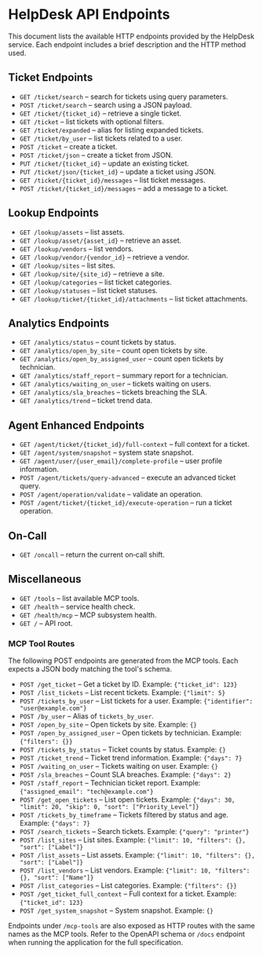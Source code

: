# HelpDesk API Endpoints

This document lists the available HTTP endpoints provided by the HelpDesk service. Each endpoint includes a brief description and the HTTP method used.

## Ticket Endpoints

- `GET /ticket/search` – search for tickets using query parameters.
- `POST /ticket/search` – search using a JSON payload.
- `GET /ticket/{ticket_id}` – retrieve a single ticket.
- `GET /ticket` – list tickets with optional filters.
- `GET /ticket/expanded` – alias for listing expanded tickets.
- `GET /ticket/by_user` – list tickets related to a user.
- `POST /ticket` – create a ticket.
- `POST /ticket/json` – create a ticket from JSON.
- `PUT /ticket/{ticket_id}` – update an existing ticket.
- `PUT /ticket/json/{ticket_id}` – update a ticket using JSON.
- `GET /ticket/{ticket_id}/messages` – list ticket messages.
- `POST /ticket/{ticket_id}/messages` – add a message to a ticket.

## Lookup Endpoints

- `GET /lookup/assets` – list assets.
- `GET /lookup/asset/{asset_id}` – retrieve an asset.
- `GET /lookup/vendors` – list vendors.
- `GET /lookup/vendor/{vendor_id}` – retrieve a vendor.
- `GET /lookup/sites` – list sites.
- `GET /lookup/site/{site_id}` – retrieve a site.
- `GET /lookup/categories` – list ticket categories.
- `GET /lookup/statuses` – list ticket statuses.
- `GET /lookup/ticket/{ticket_id}/attachments` – list ticket attachments.

## Analytics Endpoints

- `GET /analytics/status` – count tickets by status.
- `GET /analytics/open_by_site` – count open tickets by site.
- `GET /analytics/open_by_assigned_user` – count open tickets by technician.
- `GET /analytics/staff_report` – summary report for a technician.
- `GET /analytics/waiting_on_user` – tickets waiting on users.
- `GET /analytics/sla_breaches` – tickets breaching the SLA.
- `GET /analytics/trend` – ticket trend data.

## Agent Enhanced Endpoints

- `GET /agent/ticket/{ticket_id}/full-context` – full context for a ticket.
- `GET /agent/system/snapshot` – system state snapshot.
- `GET /agent/user/{user_email}/complete-profile` – user profile information.
- `POST /agent/tickets/query-advanced` – execute an advanced ticket query.
- `POST /agent/operation/validate` – validate an operation.
- `POST /agent/ticket/{ticket_id}/execute-operation` – run a ticket operation.

## On-Call

- `GET /oncall` – return the current on‑call shift.

## Miscellaneous

- `GET /tools` – list available MCP tools.
- `GET /health` – service health check.
- `GET /health/mcp` – MCP subsystem health.
- `GET /` – API root.

### MCP Tool Routes

The following POST endpoints are generated from the MCP tools. Each expects a
JSON body matching the tool's schema.

- `POST /get_ticket` – Get a ticket by ID. Example: `{"ticket_id": 123}`
- `POST /list_tickets` – List recent tickets. Example: `{"limit": 5}`
- `POST /tickets_by_user` – List tickets for a user. Example: `{"identifier": "user@example.com"}`
- `POST /by_user` – Alias of `tickets_by_user`.
- `POST /open_by_site` – Open tickets by site. Example: `{}`
- `POST /open_by_assigned_user` – Open tickets by technician. Example: `{"filters": {}}`
- `POST /tickets_by_status` – Ticket counts by status. Example: `{}`
- `POST /ticket_trend` – Ticket trend information. Example: `{"days": 7}`
- `POST /waiting_on_user` – Tickets waiting on user. Example: `{}`
- `POST /sla_breaches` – Count SLA breaches. Example: `{"days": 2}`
- `POST /staff_report` – Technician ticket report. Example: `{"assigned_email": "tech@example.com"}`
- `POST /get_open_tickets` – List open tickets. Example: `{"days": 30, "limit": 20, "skip": 0, "sort": ["Priority_Level"]}`
- `POST /tickets_by_timeframe` – Tickets filtered by status and age. Example: `{"days": 7}`
- `POST /search_tickets` – Search tickets. Example: `{"query": "printer"}`
- `POST /list_sites` – List sites. Example: `{"limit": 10, "filters": {}, "sort": ["Label"]}`
- `POST /list_assets` – List assets. Example: `{"limit": 10, "filters": {}, "sort": ["Label"]}`
- `POST /list_vendors` – List vendors. Example: `{"limit": 10, "filters": {}, "sort": ["Name"]}`
- `POST /list_categories` – List categories. Example: `{"filters": {}}`
- `POST /get_ticket_full_context` – Full context for a ticket. Example: `{"ticket_id": 123}`
- `POST /get_system_snapshot` – System snapshot. Example: `{}`

Endpoints under `/mcp-tools` are also exposed as HTTP routes with the same names as the MCP tools. Refer to the OpenAPI schema or `/docs` endpoint when running the application for the full specification.
